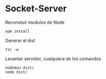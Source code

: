 # Socket-Server

Reconstuir modulos de Node
```
npm install
```

Generar el dist
```
tsc -w
```

Levantar servidor, cualquiera de los comandos
```
nodemon dist/
node dist/
```